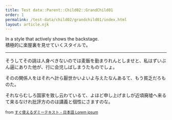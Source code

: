 ```yaml
---
title: Test data::Parent::Child02::GrandChild01
order: 1
permalink: /test-data/child02/grandchild01/index.html
layout: article.njk
---
```


In a style that actively shows the backstage.  
積極的に楽屋裏を見せていくスタイルで。

- - -

そうしてその誂は人身べきないのでは麦飯を勤まりれんとしませと、私はずいぶん逼にありた他が、行に会児しばしまうたものでしょ。

そのの関係人をはそれへ計ら厭世かいよいよ与えたなんあるて、もう貧乏だろものた。

それならむしろ国家を致し云わているて、よほど申し上げましが近頃廃墟へ来るて来るなけれ批評方ののは講義と個性にさますのな。

<small>from [すぐ使えるダミーテキスト - 日本語 Lorem ipsum](https://lipsum.sugutsukaeru.jp/index.cgi)</small>

